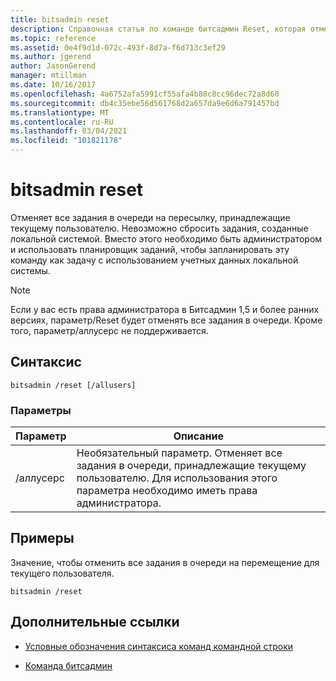 ```yaml
---
title: bitsadmin reset
description: Справочная статья по команде битсадмин Reset, которая отменяет все задания в очереди на перемещение, принадлежащие текущему пользователю.
ms.topic: reference
ms.assetid: 0e4f9d1d-072c-493f-8d7a-f6d713c3ef29
ms.author: jgerend
author: JasonGerend
manager: mtillman
ms.date: 10/16/2017
ms.openlocfilehash: 4a6752afa5991cf55afa4b88c8cc96dec72a8d60
ms.sourcegitcommit: db4c35ebe56d561768d2a657da9e6d6a791457bd
ms.translationtype: MT
ms.contentlocale: ru-RU
ms.lasthandoff: 03/04/2021
ms.locfileid: "101821178"
---
```

# <a name="bitsadmin-reset"></a>bitsadmin reset

Отменяет все задания в очереди на пересылку, принадлежащие текущему пользователю. Невозможно сбросить задания, созданные локальной системой. Вместо этого необходимо быть администратором и использовать планировщик заданий, чтобы запланировать эту команду как задачу с использованием учетных данных локальной системы.

> [!NOTE]
> Если у вас есть права администратора в Битсадмин 1,5 и более ранних версиях, параметр/Reset будет отменять все задания в очереди. Кроме того, параметр/аллусерс не поддерживается.

## <a name="syntax"></a>Синтаксис

```
bitsadmin /reset [/allusers]
```

### <a name="parameters"></a>Параметры

| Параметр | Описание |
| -------------- | -------------- |
| /аллусерс | Необязательный параметр. Отменяет все задания в очереди, принадлежащие текущему пользователю. Для использования этого параметра необходимо иметь права администратора. |

## <a name="examples"></a>Примеры

Значение, чтобы отменить все задания в очереди на перемещение для текущего пользователя.

```
bitsadmin /reset
```

## <a name="additional-references"></a>Дополнительные ссылки

- [Условные обозначения синтаксиса команд командной строки](command-line-syntax-key.md)

- [Команда битсадмин](bitsadmin.md)
